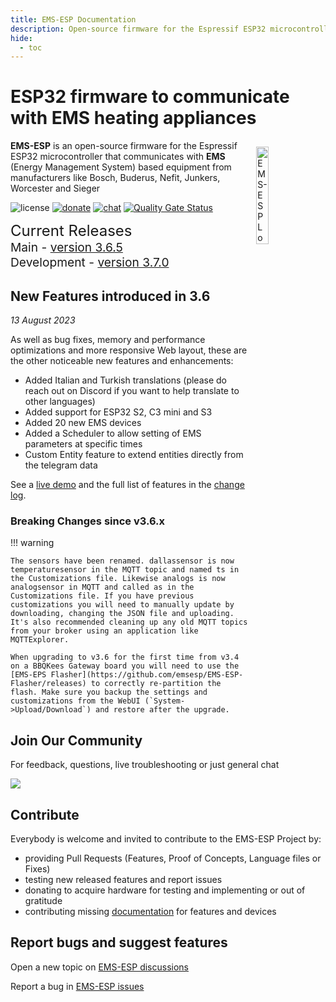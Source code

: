 ```yaml
---
title: EMS-ESP Documentation
description: Open-source firmware for the Espressif ESP32 microcontroller that communicates with EMS (Energy Management System) based equipment from manufacturers like Bosch, Buderus, Nefit, Junkers, Worcester and Sieger.
hide:
  - toc
---
```


# ESP32 firmware to communicate with EMS heating appliances

<img style="margin: 10px 10px; float:right; width:20%" src="_media/logo/boiler.svg" alt="EMS-ESP Logo"></img>
**EMS-ESP** is an open-source firmware for the Espressif ESP32 microcontroller that communicates with **EMS** (Energy Management System) based equipment from manufacturers like Bosch, Buderus, Nefit, Junkers, Worcester and Sieger

![license](https://img.shields.io/github/license/emsesp/EMS-ESP.svg)
[![donate](https://img.shields.io/badge/donate-PayPal-blue.svg)](https://www.paypal.com/paypalme/prderbyshire/2)
[![chat](https://img.shields.io/discord/816637840644505620.svg?style=flat-square&color=blueviolet)](https://discord.gg/3J3GgnzpyT)
[![Quality Gate Status](https://sonarcloud.io/api/project_badges/measure?project=emsesp_EMS-ESP32&metric=alert_status)](https://sonarcloud.io/summary/new_code?id=emsesp_EMS-ESP32)

<span style="font-size: 1.5rem">Current Releases</span>
<span style="font-size: 1.2rem">
<BR>Main - <a href="https://github.com/emsesp/EMS-ESP32/releases/tag/v3.6.5">version 3.6.5</a>
<BR>Development - <a href="https://github.com/emsesp/EMS-ESP32/releases/tag/latest">version 3.7.0</a>
</span>

## New Features introduced in 3.6

_13 August 2023_

As well as bug fixes, memory and performance optimizations and more responsive Web layout, these are the other noticeable new features and enhancements:

- Added Italian and Turkish translations (please do reach out on Discord if you want to help translate to other languages)
- Added support for ESP32 S2, C3 mini and S3
- Added 20 new EMS devices
- Added a Scheduler to allow setting of EMS parameters at specific times
- Custom Entity feature to extend entities directly from the telegram data

See a [live demo](https://demo.emsesp.org) and the full list of features in the [change log](Version-Release-History).

### Breaking Changes since v3.6.x

!!! warning

    The sensors have been renamed. dallassensor is now temperaturesensor in the MQTT topic and named ts in the Customizations file. Likewise analogs is now analogsensor in MQTT and called as in the Customizations file. If you have previous customizations you will need to manually update by downloading, changing the JSON file and uploading. It's also recommended cleaning up any old MQTT topics from your broker using an application like MQTTExplorer.

    When upgrading to v3.6 for the first time from v3.4 on a BBQKees Gateway board you will need to use the [EMS-EPS Flasher](https://github.com/emsesp/EMS-ESP-Flasher/releases) to correctly re-partition the flash. Make sure you backup the settings and customizations from the WebUI (`System->Upload/Download`) and restore after the upgrade.

## Join Our Community

For feedback, questions, live troubleshooting or just general chat

<a href="https://discord.gg/3J3GgnzpyT"><img src="https://discordapp.com/api/guilds/816637840644505620/widget.png?style=banner2"></a>

## Contribute

Everybody is welcome and invited to contribute to the EMS-ESP Project by:

- providing Pull Requests (Features, Proof of Concepts, Language files or Fixes)
- testing new released features and report issues
- donating to acquire hardware for testing and implementing or out of gratitude
- contributing missing [documentation](Contributing.md) for features and devices

## Report bugs and suggest features

Open a new topic on [EMS-ESP discussions](https://github.com/emsesp/EMS-ESP32/discussions)

Report a bug in [EMS-ESP issues](https://github.com/emsesp/EMS-ESP32/issues)
